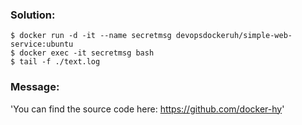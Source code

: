 ### Solution:
```
$ docker run -d -it --name secretmsg devopsdockeruh/simple-web-service:ubuntu
$ docker exec -it secretmsg bash
$ tail -f ./text.log
```
### Message:
'You can find the source code here: https://github.com/docker-hy'
